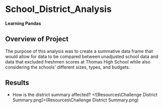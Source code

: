 # School_District_Analysis
#### Learning Pandas

## Overview of Project
The purpose of this analysis was to create a summative data frame that would allow for data to be compared between unadjusted school data and data that excluded freshmen scores at Thomas High School while also considering the schools' different sizes, types, and budgets.

## Results
* How is the district summary affected?
 <![Resources\Challenge District Summary.png]>(Resources\Challenge District Summary.png)

